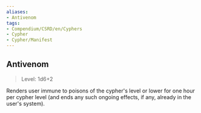 ```yaml
---
aliases:
- Antivenom
tags:
- Compendium/CSRD/en/Cyphers
- Cypher
- Cypher/Manifest
---
```


  
## Antivenom  
>Level: 1d6+2  
  
Renders user immune to poisons of the cypher's level or lower for one hour per cypher level (and ends any such ongoing effects, if any, already in the user's system).